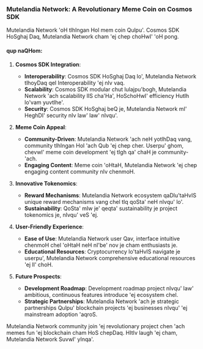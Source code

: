 ### Mutelandia Network: A Revolutionary Meme Coin on Cosmos SDK

Mutelandia Network 'oH tlhIngan Hol mem coin Qulpu'. Cosmos SDK HoSghaj Daq, Mutelandia Network cham 'ej chep choHwI' 'oH pong.

#### qup naQHom:

1. **Cosmos SDK Integration**:
    - **Interoperability**: Cosmos SDK HoSghaj Daq lo', Mutelandia Network tlhoyDaq qel Interoperability 'ej nIv vaq.
    - **Scalability**: Cosmos SDK modular chut lulajpu'bogh, Mutelandia Network 'ach scalability lIS cha'Ha', HoSchoHwI' efficiency Hutlh lo'vam yuvtlhe'.
    - **Security**: Cosmos SDK HoSghaj beQ je, Mutelandia Network mI' HeghDI' security nIv law' law' nIvqu'.

2. **Meme Coin Appeal**:
    - **Community-Driven**: Mutelandia Network 'ach neH yotlhDaq vang, community tlhIngan Hol 'ach Qub 'ej chep cher. Userpu' ghom, chevwI' meme coin development 'ej tIgh qa' chaH je community-'ach.
    - **Engaging Content**: Meme coin 'oHtaH, Mutelandia Network 'ej chep engaging content community nIv chenmoH.

3. **Innovative Tokenomics**:
    - **Reward Mechanisms**: Mutelandia Network ecosystem qaDlu'taHvIS unique reward mechanisms vang chel tIq qoSta' neH nIvqu' lo'.
    - **Sustainability**: QoSta' mIw je' qeqta' sustainability je project tokenomics je, nIvqu' veS 'ej.

4. **User-Friendly Experience**:
    - **Ease of Use**: Mutelandia Network user Qav, interface intuitive chenmoH chel 'oHtaH neH nI'be' nov je cham enthusiasts je.
    - **Educational Resources**: Cryptocurrency lo'taHvIS navigate je userpu', Mutelandia Network comprehensive educational resources 'ej lI' choH.

5. **Future Prospects**:
    - **Development Roadmap**: Development roadmap project nIvqu' law' ambitious, continuous features introduce 'ej ecosystem chel.
    - **Strategic Partnerships**: Mutelandia Network 'ach je strategic partnerships Qulpu' blockchain projects 'ej businesses nIvqu' 'ej mainstream adoption 'aqroS.

Mutelandia Network community join 'ej revolutionary project chen 'ach memes fun 'ej blockchain cham HoS chepDaq. HItIv laugh 'ej cham, Mutelandia Network SuvwI' yInqa'.
